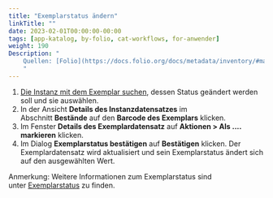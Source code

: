 ```yaml
---
title: "Exemplarstatus ändern"
linkTitle: ""
date: 2023-02-01T00:00:00-00:00
tags: [app-katalog, by-folio, cat-workflows, for-anwender]
weight: 190
Description: "
    Quellen: [Folio](https://docs.folio.org/docs/metadata/inventory/#marking-item-status) & [GBV](https://info.gbv.de/pages/viewpage.action?pageId=852492517)
    "
---
```


1.  [Die Instanz mit dem Exemplar suchen](https://info.gbv.de/display/FOLIOGBVEXTERN/Folio%3A+Datensatz+suchen+im+Katalog), dessen Status geändert werden soll und sie auswählen.
2.  In der Ansicht **Details des Instanzdatensatzes** im Abschnitt **Bestände** auf den **Barcode des Exemplars** klicken.
3.  Im Fenster **Details des Exemplardatensatz** auf **Aktionen > Als .... markieren** klicken.
4.  Im Dialog **Exemplarstatus bestätigen** auf **Bestätigen** klicken. Der Exemplardatensatz wird aktualisiert und sein Exemplarstatus ändert sich auf den ausgewählten Wert.

Anmerkung: Weitere Informationen zum Exemplarstatus sind unter [Exemplarstatus](https://info.gbv.de/display/FOLIOGBVEXTERN/Exemplarstatus) zu finden.
